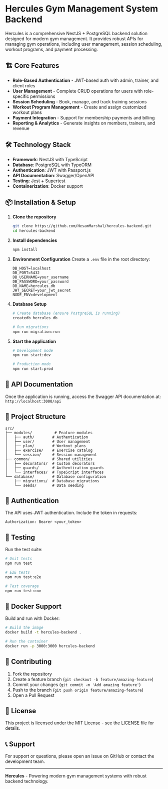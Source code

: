 # Hercules Gym Management System Backend

Hercules is a comprehensive NestJS + PostgreSQL backend solution designed for modern gym management. It provides robust APIs for managing gym operations, including user management, session scheduling, workout programs, and payment processing.

## 🏗️ Core Features

- **Role-Based Authentication** - JWT-based auth with admin, trainer, and client roles
- **User Management** - Complete CRUD operations for users with role-specific permissions
- **Session Scheduling** - Book, manage, and track training sessions
- **Workout Program Management** - Create and assign customized workout plans
- **Payment Integration** - Support for membership payments and billing
- **Reporting & Analytics** - Generate insights on members, trainers, and revenue

## 🛠️ Technology Stack

- **Framework**: NestJS with TypeScript
- **Database**: PostgreSQL with TypeORM
- **Authentication**: JWT with Passport.js
- **API Documentation**: Swagger/OpenAPI
- **Testing**: Jest + Supertest
- **Containerization**: Docker support

## 📦 Installation & Setup

1. **Clone the repository**

   ```bash
   git clone https://github.com/HesamMarshal/hercules-backend.git
   cd hercules-backend
   ```

2. **Install dependencies**

   ```bash
   npm install
   ```

3. **Environment Configuration**
   Create a `.env` file in the root directory:

   ```env
   DB_HOST=localhost
   DB_PORT=5432
   DB_USERNAME=your_username
   DB_PASSWORD=your_password
   DB_NAME=hercules_db
   JWT_SECRET=your_jwt_secret
   NODE_ENV=development
   ```

4. **Database Setup**

   ```bash
   # Create database (ensure PostgreSQL is running)
   createdb hercules_db

   # Run migrations
   npm run migration:run
   ```

5. **Start the application**

   ```bash
   # Development mode
   npm run start:dev

   # Production mode
   npm run start:prod
   ```

## 🚀 API Documentation

Once the application is running, access the Swagger API documentation at:
`http://localhost:3000/api`

## 📁 Project Structure

```
src/
├── modules/          # Feature modules
│   ├── auth/        # Authentication
│   ├── user/        # User management
│   ├── plan/        # Workout plans
│   ├── exercise/    # Exercise catalog
│   └── session/     # Session management
├── common/          # Shared utilities
│   ├── decorators/  # Custom decorators
│   ├── guards/      # Authentication guards
│   └── interfaces/  # TypeScript interfaces
└── database/        # Database configuration
    ├── migrations/  # Database migrations
    └── seeds/       # Data seeding
```

## 🔐 Authentication

The API uses JWT authentication. Include the token in requests:

```
Authorization: Bearer <your_token>
```

## 🧪 Testing

Run the test suite:

```bash
# Unit tests
npm run test

# E2E tests
npm run test:e2e

# Test coverage
npm run test:cov
```

## 🐳 Docker Support

Build and run with Docker:

```bash
# Build the image
docker build -t hercules-backend .

# Run the container
docker run -p 3000:3000 hercules-backend
```

## 🤝 Contributing

1. Fork the repository
2. Create a feature branch (`git checkout -b feature/amazing-feature`)
3. Commit your changes (`git commit -m 'Add amazing feature'`)
4. Push to the branch (`git push origin feature/amazing-feature`)
5. Open a Pull Request

## 📄 License

This project is licensed under the MIT License - see the [LICENSE](LICENSE) file for details.

## 📞 Support

For support or questions, please open an issue on GitHub or contact the development team.

---

**Hercules** - Powering modern gym management systems with robust backend technology.
